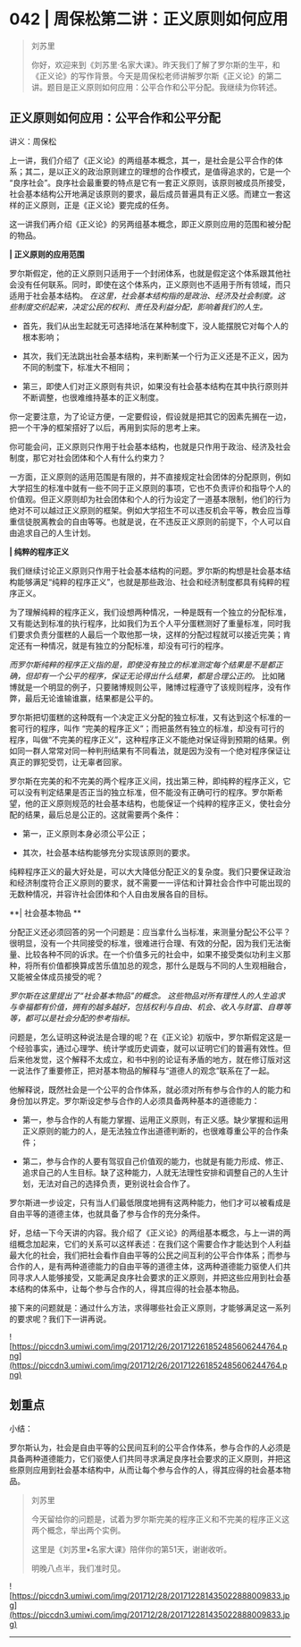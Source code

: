 # 042 | 周保松第二讲：正义原则如何应用

> 刘苏里
> 
> 你好，欢迎来到《刘苏里·名家大课》。昨天我们了解了罗尔斯的生平，和《正义论》的写作背景。今天是周保松老师讲解罗尔斯《正义论》的第二讲。题目是正义原则如何应用：公平合作和公平分配。我继续为你转述。

## 正义原则如何应用：公平合作和公平分配

讲义：周保松

上一讲，我们介绍了《正义论》的两组基本概念，其一，是社会是公平合作的体系；其二，是以正义的政治原则建立的理想的合作模式，是值得追求的，它是一个 “良序社会”。良序社会最重要的特点是它有一套正义原则，该原则被成员所接受，社会基本结构公开地满足该原则的要求，最后成员普遍具有正义感。而建立一套这样的正义原则，正是《正义论》要完成的任务。

这一讲我们再介绍《正义论》的另两组基本概念，即正义原则应用的范围和被分配的物品。 

 **| 正义原则的应用范围**

罗尔斯假定，他的正义原则只适用于一个封闭体系，也就是假定这个体系跟其他社会没有任何联系。同时，即使在这个体系内，正义原则也不适用于所有领域，而只适用于社会基本结构。 *在这里，社会基本结构指的是政治、经济及社会制度。这些制度交织起来，决定公民的权利、责任及利益分配，影响着我们的人生。*

* 首先，我们从出生起就无可选择地活在某种制度下，没人能摆脱它对每个人的根本影响；

* 其次，我们无法跳出社会基本结构，来判断某一个行为正义还是不正义，因为不同的制度下，标准大不相同；

* 第三，即使人们对正义原则有共识，如果没有社会基本结构在其中执行原则并不断调整，也很难维持基本的正义制度。

你一定要注意，为了论证方便，一定要假设，假设就是把其它的因素先搁在一边，把一个干净的框架搭好了以后，再用到实际的思考上来。

你可能会问，正义原则只作用于社会基本结构，也就是只作用于政治、经济及社会制度，那它对社会团体和个人有什么约束力？

一方面，正义原则的适用范围是有限的，并不直接规定社会团体的分配原则，例如大学招生的标准中就有一些不同于正义原则的事项，它也不负责评价和指导个人的价值观。但正义原则却为社会团体和个人的行为设定了一道基本限制，他们的行为绝对不可以越过正义原则的框架。例如大学招生不可以违反机会平等，教会应当尊重信徒脱离教会的自由等等。也就是说，在不违反正义原则的前提下，个人可以自由追求自己的人生计划。

 **| 纯粹的程序正义**

我们继续讨论正义原则只作用于社会基本结构的问题。罗尔斯的构想是社会基本结构能够满足“纯粹的程序正义”，也就是那些政治、社会和经济制度都具有纯粹的程序正义。

为了理解纯粹的程序正义，我们设想两种情况，一种是既有一个独立的分配标准，又有能达到标准的执行程序，比如我们为五个人平分蛋糕测好了重量标准，同时我们要求负责分蛋糕的人最后一个取他那一块，这样的分配过程就可以接近完美；肯定还有一种情况，就是有独立的分配标准，却没有可行的程序。

 *而罗尔斯纯粹的程序正义指的是，即使没有独立的标准测定每个结果是不是都正确，但却有一个公平的程序，保证无论得出什么结果，都是合理公正的。* 比如赌博就是一个明显的例子，只要赌博规则公平，赌博过程遵守了该规则程序，没有作弊，最后无论谁输谁赢，结果都是公平的。

罗尔斯把切蛋糕的这种既有一个决定正义分配的独立标准，又有达到这个标准的一套可行的程序，叫作 “完美的程序正义”；而把虽然有独立的标准，却没有可行的程序，叫做“不完美的程序正义”，这种程序正义不能绝对保证得到预期的结果。例如同一群人常常对同一种判刑结果有不同看法，就是因为没有一个绝对程序保证让真正的罪犯受罚，让无辜者回家。

罗尔斯在完美的和不完美的两个程序正义间，找出第三种，即纯粹的程序正义，它可以没有判定结果是否正当的独立标准，但不能没有正确可行的程序。罗尔斯希望，他的正义原则规范的社会基本结构，也能保证一个纯粹的程序正义，使社会分配的结果，最后总是公正的。这就需要两个条件：

* 第一，正义原则本身必须公平公正；

* 其次，社会基本结构能够充分实现该原则的要求。

纯粹程序正义的最大好处是，可以大大降低分配正义的复杂度。我们只要保证政治和经济制度符合正义原则的要求，就不需要一一评估和计算社会合作中可能出现的无数种情况，并容许社会团体和个人自由发展各自的目标。

 **| 社会基本物品 **

分配正义还必须回答的另一个问题是：应当拿什么当标准，来测量分配公不公平？很明显，没有一个共同接受的标准，很难进行合理、有效的分配，因为我们无法衡量、比较各种不同的诉求。在一个价值多元的社会中，如果不接受类似功利主义那种，将所有价值都换算成苦乐值加总的观念，那什么是既与不同的人生观相融合，又能被全体成员接受的呢？

 *罗尔斯在这里提出了“社会基本物品”的概念。*  *这些物品对所有理性人的人生追求与幸福都有价值，拥有的越多越好，包括权利与自由、机会、收入与财富、自尊等等，都可以是社会分配的参考指标。*

问题是，怎么证明这种说法是合理的呢？在《正义论》初版中，罗尔斯假定这是一个经验事实，通过心理学、统计学或历史调查，就可以证明它们的普遍有效性。但后来他发觉，这个解释不太成立，和书中别的论证有矛盾的地方，就在修订版对这一说法作了重要修正，把对基本物品的解释与“道德人的观念”联系在了一起。

他解释说，既然社会是一个公平的合作体系，就必须对所有参与合作的人的能力和身份加以界定。罗尔斯设定参与合作的人必须具备两种基本的道德能力：

* 第一，参与合作的人有能力掌握、运用正义原则，有正义感。缺少掌握和运用正义原则的能力的人，是无法独立作出道德判断的，也很难尊重公平的合作条件；

* 第二，参与合作的人要有驾驭自己价值观的能力，也就是有能力形成、修正、追求自己的人生目标。缺了这种能力，人就无法理性安排和调整自己的人生计划，无法对自己的选择负责，更别说社会合作了。

罗尔斯进一步设定，只有当人们最低限度地拥有这两种能力，他们才可以被看成是自由平等的道德主体，也就具备了参与合作的充分条件。

好，总结一下今天讲的内容。我介绍了《正义论》的两组基本概念，与上一讲的两组概念加起来，它们的关系可以这样表述：在我们这个需要合作才能达到个人利益最大化的社会，我们把社会看作自由平等的公民之间互利的公平合作体系；而参与合作的人，是有两种道德能力的自由平等的道德主体，这两种道德能力驱使人们共同寻求人人能够接受，又能满足良序社会要求的正义原则，并把这些应用到社会基本结构的体系中，让每个参与合作的人，得其应得的社会基本物品。

接下来的问题就是：通过什么方法，求得哪些社会正义原则，才能够满足这一系列的要求呢？我们下一讲再说。

![https://piccdn3.umiwi.com/img/201712/26/201712261852485606244764.png](https://piccdn3.umiwi.com/img/201712/26/201712261852485606244764.png)

## 划重点

小结：

罗尔斯认为，社会是自由平等的公民间互利的公平合作体系，参与合作的人必须是具备两种道德能力，它们驱使人们共同寻求满足良序社会要求的正义原则，并把这些原则应用到社会基本结构中，从而让每个参与合作的人，得其应得的社会基本物品。

> 刘苏里
> 
> 今天留给你的问题是，试着为罗尔斯完美的程序正义和不完美的程序正义这两个概念，举出两个实例。
> 
> 这里是《刘苏里•名家大课》陪伴你的第51天，谢谢收听。
> 
> 明晚八点半，我们准时见。

![https://piccdn3.umiwi.com/img/201712/28/201712281435022888009833.jpg](https://piccdn3.umiwi.com/img/201712/28/201712281435022888009833.jpg)

---
